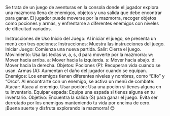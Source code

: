 Se trata de un juego de aventuras en la consola donde el jugador explora una mazmorra llena de enemigos, objetos y una salida que debe encontrar para ganar. El jugador puede moverse por la mazmorra, recoger objetos como pociones y armas, y enfrentarse a diferentes enemigos con niveles de dificultad variados.

Instrucciones de Uso
Inicio del Juego:
Al iniciar el juego, se presenta un menú con tres opciones:
Instrucciones: Muestra las instrucciones del juego.
Iniciar Juego: Comienza una nueva partida.
Salir: Cierra el juego.
Movimiento:
Usa las teclas w, a, s, d para moverte por la mazmorra:
w: Mover hacia arriba.
a: Mover hacia la izquierda.
s: Mover hacia abajo.
d: Mover hacia la derecha.
Objetos:
Pociones (P): Recuperan vida cuando se usan.
Armas (A): Aumentan el daño del jugador cuando se equipan.
Enemigos:
Los enemigos tienen diferentes niveles y nombres, como “Elfo” y “Orco”.
Al encontrarte con un enemigo, se activa un menú de combate:
Atacar: Ataca al enemigo.
Usar poción: Usa una poción si tienes alguna en tu inventario.
Equipar espada: Equipa una espada si tienes alguna en tu inventario.
Objetivo:
Encuentra la salida (S) para ganar el juego.
Evita ser derrotado por los enemigos manteniendo tu vida por encima de cero.
¡Buena suerte y disfruta explorando la mazmorra! 😊
